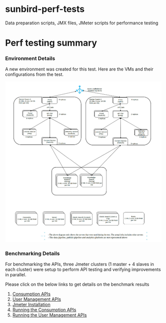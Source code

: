 # sunbird-perf-tests
Data preparation scripts, JMX files, JMeter scripts for performance testing

# Perf testing summary

### **Environment Details**

A new environment was created for this test. Here are the VMs and their configurations from the test.

![Infra View](https://github.com/Sunbird-Ed/sunbird-perf-tests/blob/master/images/LoadTestInfra.jpg)


### Benchmarking Details
For benchmarking the APIs, three Jmeter clusters (1 master + 4 slaves in each cluster) were setup to perform API testing and verifying improvements in parallel.

Please click on the below links to get details on the benchmark results
1. [Consumption APIs](consumption-api.md)
2. [User Management APIs](user-management-apis.md)
3. [Jmeter Installation](jmeter-installtion.md)
4. [Running the Consumption APIs](run-consumption-api.md)
5. [Running the User Management APIs](run-user-mgm-api.md)
